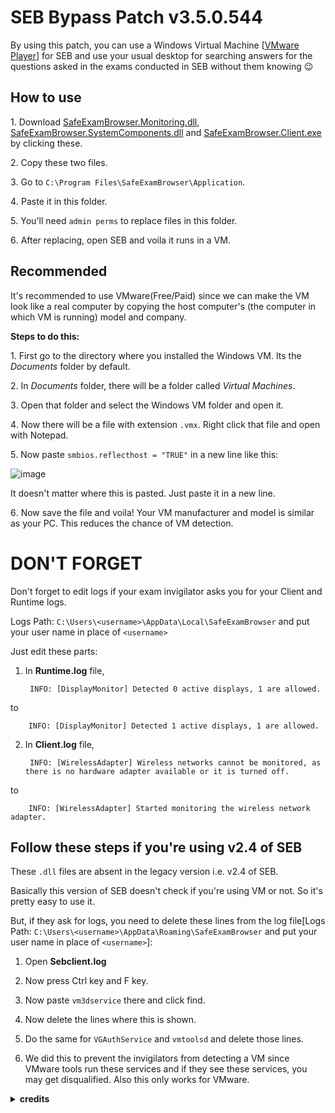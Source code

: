 
# SEB Bypass Patch v3.5.0.544

By using this patch, you can use a Windows Virtual Machine [[VMware Player](https://www.vmware.com/go/getplayer-win)] for SEB and use your usual desktop for searching answers for the questions asked in the exams conducted in SEB without them knowing 😉




## How to use

1․ Download [SafeExamBrowser.Monitoring.dll](https://github.com/nxvvvv/safe-exam-browser-bypass/blob/main/SafeExamBrowser.Monitoring.dll?raw=true), [SafeExamBrowser.SystemComponents.dll](https://github.com/nxvvvv/safe-exam-browser-bypass/blob/main/SafeExamBrowser.SystemComponents.dll?raw=true) and [SafeExamBrowser.Client.exe](https://github.com/nxvvvv/safe-exam-browser-bypass/blob/main/SafeExamBrowser.Client.exe?raw=true) by clicking these.

2․ Copy these two files.

3․ Go to `C:\Program Files\SafeExamBrowser\Application`.

4․ Paste it in this folder.

5․ You'll need `admin perms` to replace files in this folder.

6․ After replacing, open SEB and voila it runs in a VM.
## Recommended

It's recommended to use VMware(Free/Paid) since we can make the VM look like a real computer by copying the host computer's (the computer in which VM is running) model and company.

**Steps to do this:**

1․ First go to the directory where you installed the Windows VM. Its the *Documents* folder by default.

2․ In *Documents* folder, there will be a folder called *Virtual Machines*.

3․ Open that folder and select the Windows VM folder and open it.

4․ Now there will be a file with extension `.vmx`. Right click that file and open with Notepad.

5․ Now paste `smbios.reflecthost = "TRUE"` in a new line like this:

![image](https://user-images.githubusercontent.com/34748927/167270852-36b89b22-bb09-4633-9040-90bc29e64f75.png)

It doesn't matter where this is pasted. Just paste it in a new line.

6․ Now save the file and voila! Your VM manufacturer and model is similar as your PC. This reduces the chance of VM detection.

# DON'T FORGET

Don't forget to edit logs if your exam invigilator asks you for your Client and Runtime logs. 

Logs Path: `C:\Users\<username>\AppData\Local\SafeExamBrowser` and put your user name in place of `<username>`

Just edit these parts:
1. In **Runtime.log** file,

        
        INFO: [DisplayMonitor] Detected 0 active displays, 1 are allowed.

to

        INFO: [DisplayMonitor] Detected 1 active displays, 1 are allowed.

2. In **Client.log** file,

        
        INFO: [WirelessAdapter] Wireless networks cannot be monitored, as there is no hardware adapter available or it is turned off.

to

        INFO: [WirelessAdapter] Started monitoring the wireless network adapter.


## Follow these steps if you're using v2.4 of SEB
These `.dll` files are absent in the legacy version i.e. v2.4 of SEB.

Basically this version of SEB doesn't check if you're using VM or not. So it's pretty easy to use it.

But, if they ask for logs, you need to delete these lines from the log file[Logs Path: `C:\Users\<username>\AppData\Roaming\SafeExamBrowser`  and put your user name in place of `<username>`]:

1. Open **Sebclient.log**

2. Now press Ctrl key and F key.

3. Now paste `vm3dservice` there and click find.

4. Now delete the lines where this is shown.

5. Do the same for `VGAuthService` and `vmtoolsd` and delete those lines.

6. We did this to prevent the invigilators from detecting a VM since VMware tools run these services and if they see these services, you may get disqualified. Also this only works for VMware.






<details>
  <summary><b>credits</b></summary>
  https://github.com/tynkering

